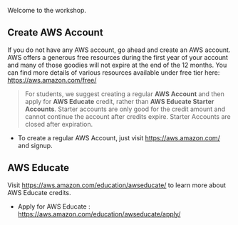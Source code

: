 Welcome to the workshop.

## Create AWS Account
If you do not have any AWS account, go ahead and create an AWS account. AWS offers a generous free resources during the first year of your account and many of those goodies will not expire at the end of the 12 months. You can find more details of various resources available under free tier here: https://aws.amazon.com/free/

> For students, we suggest creating a regular **AWS Account** and then apply for **AWS Educate** credit, rather than **AWS Educate Starter Accounts**. Starter accounts are only good for the credit amount and cannot continue the account after credits expire. Starter Accounts are closed after expiration.

* To create a regular AWS Account, just visit https://aws.amazon.com/ and signup.

## AWS Educate
Visit https://aws.amazon.com/education/awseducate/ to learn more about AWS Educate credits.
* Apply for AWS Educate : https://aws.amazon.com/education/awseducate/apply/

